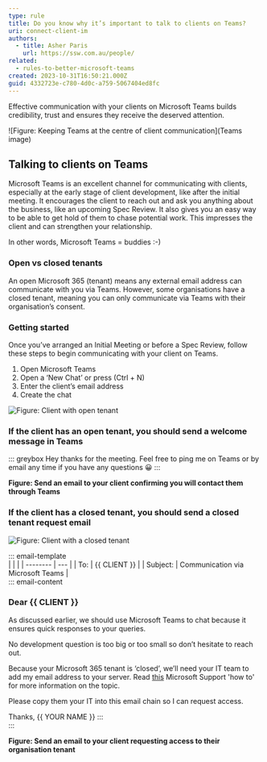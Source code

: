 ```yaml
---
type: rule
title: Do you know why it’s important to talk to clients on Teams? 
uri: connect-client-im
authors:
  - title: Asher Paris
    url: https://ssw.com.au/people/
related:
  - rules-to-better-microsoft-teams
created: 2023-10-31T16:50:21.000Z
guid: 4332723e-c780-4d0c-a759-5067404ed8fc
---
```


Effective communication with your clients on Microsoft Teams builds credibility, trust and ensures they receive the deserved attention.

![Figure: Keeping Teams at the centre of client communication](Teams image)

<!--endintro-->

## Talking to clients on Teams

Microsoft Teams is an excellent channel for communicating with clients, especially at the early stage of client development, like after the initial meeting. It encourages the client to reach out and ask you anything about the business, like an upcoming Spec Review. It also gives you an easy way to be able to get hold of them to chase potential work. This impresses the client and can strengthen your relationship.

In other words, Microsoft Teams = buddies :-)

### Open vs closed tenants

An open Microsoft 365 (tenant) means any external email address can communicate with you via Teams. However, some organisations have a closed tenant, meaning you can only communicate via Teams with their organisation’s consent.

### Getting started

Once you’ve arranged an Initial Meeting or before a Spec Review, follow these steps to begin communicating with your client on Teams.

1. Open Microsoft Teams
2. Open a ‘New Chat’ or press (Ctrl + N)
3. Enter the client’s email address
4. Create the chat

![Figure: Client with open tenant](https://github.com/SSWConsulting/SSW.Rules.Content/assets/147477898/202b36bf-f727-470b-ae25-4985aed1ff2c)

### If the client has an open tenant, you should send a welcome message in Teams

:::  greybox
Hey thanks for the meeting. Feel free to ping me on Teams or by email any time if you have any questions 😀
:::  

**Figure: Send an email to your client confirming you will contact them through Teams**

### If the client has a closed tenant, you should send a closed tenant request email

![Figure: Client with a closed tenant](https://github.com/SSWConsulting/SSW.Rules.Content/assets/147477898/c6cead28-1d2c-45e3-8e3f-d089447de683)

::: email-template  
|          |     |
| -------- | --- |
| To:      | {{ CLIENT }} |
| Subject: | Communication via Microsoft Teams |  
::: email-content  

### Dear {{ CLIENT }}

As discussed earlier, we should use Microsoft Teams to chat because it ensures quick responses to your queries.

No development question is too big or too small so don’t hesitate to reach out.

Because your Microsoft 365 tenant is ‘closed’, we’ll need your IT team to add my email address to your server. Read [this](https://support.microsoft.com/en-us/office/add-guests-to-a-team-in-microsoft-teams-fccb4fa6-f864-4508-bdde-256e7384a14f) Microsoft Support 'how to' for more information on the topic.

Please copy them your IT into this email chain so I can request access.

Thanks,
{{ YOUR NAME }}
:::  
:::  

**Figure: Send an email to your client requesting access to their organisation tenant**

